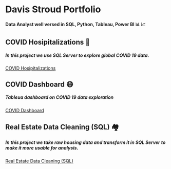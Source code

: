 # Davis Stroud Portfolio
#### Data Analyst well versed in SQL, Python, Tableau, Power BI 📊 📈


## **COVID Hosipitalizations** 🏥
##### _In this project we use SQL Server to explore global COVID 19 data._
[COVID Hosipitalizations](https://github.com/DavisStroud/PortfolioProjects/blob/1565496498734279c5b24cb00e77aae75aafb8e1/COVID%20Hospitalizations%20&%20Vaccinations)

## **COVID Dashboard** 😷
##### _Tableua dashboard on COVID 19 data exploration_

[COVID Dashboard](https://github.com/DavisStroud/PortfolioProjects/files/8064573/Dashboard.1.pdf)

## **Real Estate Data Cleaning (SQL)** 🏘️
##### _In this project we take raw housing data and transform it in SQL Server to make it more usable for analysis._

[Real Estate Data Cleaning (SQL)](https://github.com/DavisStroud/PortfolioProjects/blob/1565496498734279c5b24cb00e77aae75aafb8e1/Data%20Cleaning%20(SQL))
